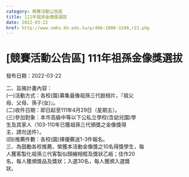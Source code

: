 ```yaml
---
category: 競賽活動公告區
title: 111年祖孫金像獎選拔
date: 2022-03-22
href: http://www.smhs.kh.edu.tw/p/406-1000-3249,r21.php
---
```


# [競賽活動公告區] 111年祖孫金像獎選拔

發布日期：2022-03-22

二、旨揭計畫內容：  
(一)活動方式：各校(園)募集最像祖孫三代臉相片，『祖父  
母、父母、孫子(女)』。  
(二)收件日期：即日起至111年4月29日（星期五）。  
(三)參加對象：本市高級中等以下公私立學校(含幼兒園)學  
生及其家人（103-110年已獲祖孫三代頒獎之金像獎得  
主，請勿送件）。  
(四)推薦件數：各校(園)擇優薦送1-3件報名。  
三、為鼓勵各校推薦，榮獲本活動金像獎之10名得獎學生，每  
人獲客製化祖孫三代客製似顏繪相框及獎狀乙紙；佳作20  
名，每人獲頒獎品及獎狀；入選30名，每人獲頒入選獎  
狀。

